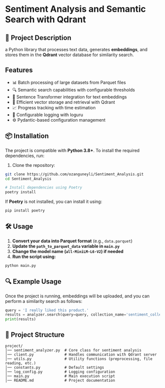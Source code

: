 # Sentiment Analysis and Semantic Search with Qdrant

## 📌 Project Description
a Python library that processes text data, generates **embeddings**, and stores them in the **Qdrant** vector database for similarity search.

## Features

- 📊 Batch processing of large datasets from Parquet files
- 🔍 Semantic search capabilities with configurable thresholds
- 🧠 Sentence Transformer integration for text embeddings
- 🚀 Efficient vector storage and retrieval with Qdrant
- 📈 Progress tracking with time estimation
- 📝 Configurable logging with loguru
- ⚙️ Pydantic-based configuration management

## 📦 Installation
The project is compatible with **Python 3.8+**. To install the required dependencies, run:

1. Clone the repository:
```bash
git clone https://github.com/ozanguneyli/Sentiment_Analysis.git
cd Sentiment_Analysis
```

```bash
# Install dependencies using Poetry
poetry install
```

If **Poetry** is not installed, you can install it using:
```bash
pip install poetry
```

## 🛠 Usage
1. **Convert your data into Parquet format** (e.g., `data.parquet`)
2. **Update the `path_to_parquet_data` variable in `main.py`**
3. **Change the model name (`all-MiniLM-L6-V2`) if needed**
4. **Run the script using:**

```bash
python main.py
```

## 🔍 Example Usage
Once the project is running, embeddings will be uploaded, and you can perform a similarity search as follows:

```python
query = 'I really liked this product.'
results = analyzer.search(query=query, collection_name='sentiment_collection')
print(results)
```

## 📂 Project Structure
```
project/
│── sentiment_analyzer.py  # Core class for sentiment analysis
│── client.py              # Handles communication with Qdrant server
│── utils.py               # Utility functions (preprocessing, file reading, etc.)
│── constants.py           # Default settings
│── log_config.py          # Logging configuration
│── main.py                # Main execution script
│── README.md              # Project documentation
```


